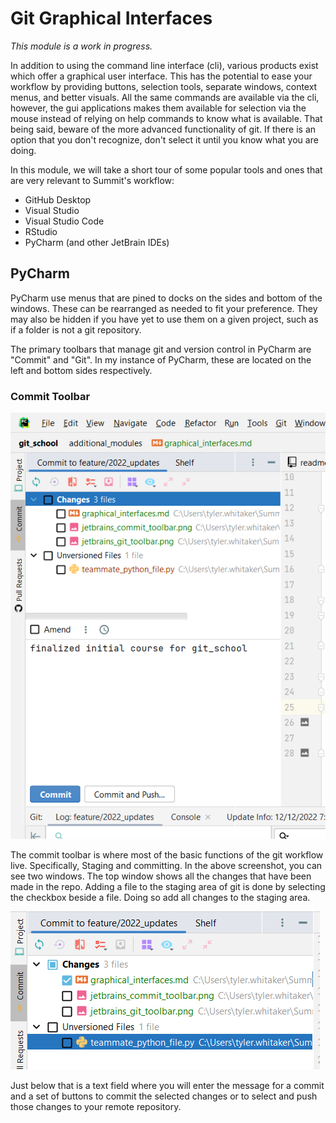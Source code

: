 # Git Graphical Interfaces
_This module is a work in progress._

In addition to using the command line interface (cli), various products exist which offer a graphical user interface. 
This has the potential to ease your workflow by providing buttons, selection tools, separate windows, context menus, and 
better visuals. All the same commands are available via the cli, however, the gui applications makes them available 
for selection via the mouse instead of relying on help commands to know what is available. That being said, beware of 
the more advanced functionality of git. If there is an option that you don't recognize, don't select it until you know 
what you are doing. 

In this module, we will take a short tour of some popular tools and ones that are very relevant to Summit's workflow: 
- GitHub Desktop
- Visual Studio
- Visual Studio Code
- RStudio
- PyCharm (and other JetBrain IDEs)


## PyCharm
PyCharm use menus that are pined to docks on the sides and bottom of the windows. These can be rearranged as needed to 
fit your preference. They may also be hidden if you have yet to use them on a given project, such as if a folder is not 
a git repository. 

The primary toolbars that manage git and version control in PyCharm are "Commit" and "Git". In my instance of PyCharm, 
these are located on the left and bottom sides respectively. 

### Commit Toolbar

![JetBrains Commit toolbar](img/jetbrains_commit_toolbar.png)

The commit toolbar is where most of the basic functions of the git workflow live. Specifically, Staging and committing. 
In the above screenshot, you can see two windows. The top window shows all the changes that have been made in the repo. 
Adding a file to the staging area of git is done by selecting the checkbox beside a file. Doing so add all changes to 
the staging area.

![Selecting file for staging](img/jetbrains_staging_whole_files.png)

Just below that is a text field where you will enter the message for a commit and a set of buttons to commit the 
selected changes or to select and push those changes to your remote repository. 

